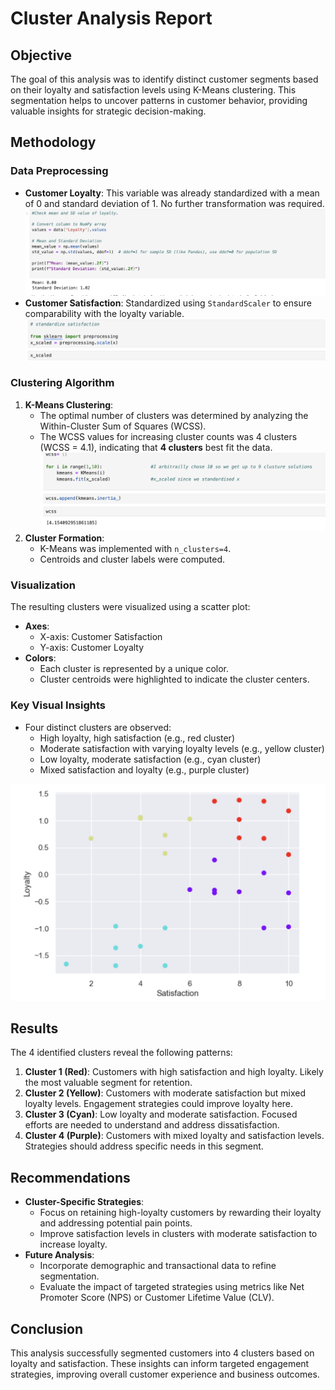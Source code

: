 # Cluster Analysis Report

## Objective
The goal of this analysis was to identify distinct customer segments based on their loyalty and satisfaction levels using K-Means clustering. This segmentation helps to uncover patterns in customer behavior, providing valuable insights for strategic decision-making.

## Methodology
### Data Preprocessing
- **Customer Loyalty**: This variable was already standardized with a mean of 0 and standard deviation of 1. No further transformation was required.
  ![image_url](https://github.com/MbaliMabaso/ClusterAnalysis-of-Customer-loyalty-and-satisfaction/blob/9d822a1d1979f9edb16e7bcb73504192f4897bc1/MeanAndSDofLoyalty.png)
- **Customer Satisfaction**: Standardized using `StandardScaler` to ensure comparability with the loyalty variable.
  ![image_url](https://github.com/MbaliMabaso/ClusterAnalysis-of-Customer-loyalty-and-satisfaction/blob/37c90917655000dcb1b4e80abaa8fac5284d663f/StandardizeSatisfaction.png)


### Clustering Algorithm
1. **K-Means Clustering**:
   - The optimal number of clusters was determined by analyzing the Within-Cluster Sum of Squares (WCSS).
   - The WCSS values for increasing cluster counts was 4 clusters (WCSS = 4.1), indicating that **4 clusters** best fit the data.
     ![image_url](https://github.com/MbaliMabaso/ClusterAnalysis-of-Customer-loyalty-and-satisfaction/blob/d6d7a9ea0aadaf6782fbc2871aa79fe0a05b8b4e/WCSS.png)
2. **Cluster Formation**:
   - K-Means was implemented with `n_clusters=4`.
   - Centroids and cluster labels were computed.

### Visualization
The resulting clusters were visualized using a scatter plot:
- **Axes**:
  - X-axis: Customer Satisfaction
  - Y-axis: Customer Loyalty
- **Colors**:
  - Each cluster is represented by a unique color.
  - Cluster centroids were highlighted to indicate the cluster centers.

### Key Visual Insights
- Four distinct clusters are observed:
  - High loyalty, high satisfaction (e.g., red cluster)
  - Moderate satisfaction with varying loyalty levels (e.g., yellow cluster)
  - Low loyalty, moderate satisfaction (e.g., cyan cluster)
  - Mixed satisfaction and loyalty (e.g., purple cluster)

![Cluster Visualization](CustomerLoyaltyandSatisfactionClusters.png)

## Results
The 4 identified clusters reveal the following patterns:
1. **Cluster 1 (Red)**: Customers with high satisfaction and high loyalty. Likely the most valuable segment for retention.
2. **Cluster 2 (Yellow)**: Customers with moderate satisfaction but mixed loyalty levels. Engagement strategies could improve loyalty here.
3. **Cluster 3 (Cyan)**: Low loyalty and moderate satisfaction. Focused efforts are needed to understand and address dissatisfaction.
4. **Cluster 4 (Purple)**: Customers with mixed loyalty and satisfaction levels. Strategies should address specific needs in this segment.

## Recommendations
- **Cluster-Specific Strategies**:
  - Focus on retaining high-loyalty customers by rewarding their loyalty and addressing potential pain points.
  - Improve satisfaction levels in clusters with moderate satisfaction to increase loyalty.
- **Future Analysis**:
  - Incorporate demographic and transactional data to refine segmentation.
  - Evaluate the impact of targeted strategies using metrics like Net Promoter Score (NPS) or Customer Lifetime Value (CLV).

## Conclusion
This analysis successfully segmented customers into 4 clusters based on loyalty and satisfaction. These insights can inform targeted engagement strategies, improving overall customer experience and business outcomes.

